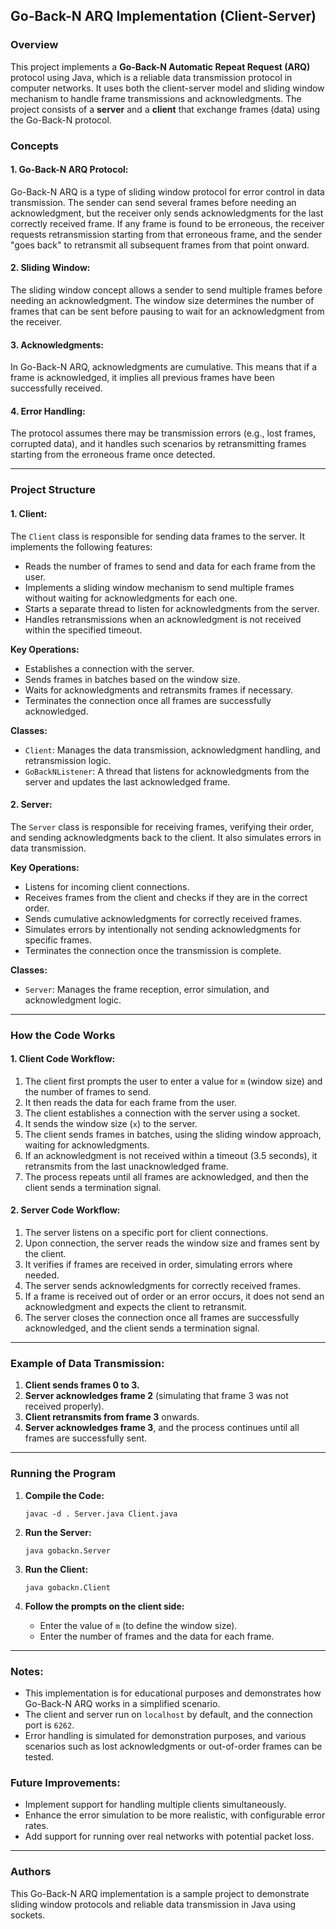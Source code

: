 ## Go-Back-N ARQ Implementation (Client-Server)

### Overview

This project implements a **Go-Back-N Automatic Repeat Request (ARQ)** protocol using Java, which is a reliable data transmission protocol in computer networks. It uses both the client-server model and sliding window mechanism to handle frame transmissions and acknowledgments. The project consists of a **server** and a **client** that exchange frames (data) using the Go-Back-N protocol.

### Concepts

#### 1. **Go-Back-N ARQ Protocol:**
Go-Back-N ARQ is a type of sliding window protocol for error control in data transmission. The sender can send several frames before needing an acknowledgment, but the receiver only sends acknowledgments for the last correctly received frame. If any frame is found to be erroneous, the receiver requests retransmission starting from that erroneous frame, and the sender "goes back" to retransmit all subsequent frames from that point onward.

#### 2. **Sliding Window:**
The sliding window concept allows a sender to send multiple frames before needing an acknowledgment. The window size determines the number of frames that can be sent before pausing to wait for an acknowledgment from the receiver. 

#### 3. **Acknowledgments:**
In Go-Back-N ARQ, acknowledgments are cumulative. This means that if a frame is acknowledged, it implies all previous frames have been successfully received.

#### 4. **Error Handling:**
The protocol assumes there may be transmission errors (e.g., lost frames, corrupted data), and it handles such scenarios by retransmitting frames starting from the erroneous frame once detected.

---

### Project Structure

#### 1. **Client:**
The `Client` class is responsible for sending data frames to the server. It implements the following features:
- Reads the number of frames to send and data for each frame from the user.
- Implements a sliding window mechanism to send multiple frames without waiting for acknowledgments for each one.
- Starts a separate thread to listen for acknowledgments from the server.
- Handles retransmissions when an acknowledgment is not received within the specified timeout.

**Key Operations:**
- Establishes a connection with the server.
- Sends frames in batches based on the window size.
- Waits for acknowledgments and retransmits frames if necessary.
- Terminates the connection once all frames are successfully acknowledged.

**Classes:**
- `Client`: Manages the data transmission, acknowledgment handling, and retransmission logic.
- `GoBackNListener`: A thread that listens for acknowledgments from the server and updates the last acknowledged frame.

#### 2. **Server:**
The `Server` class is responsible for receiving frames, verifying their order, and sending acknowledgments back to the client. It also simulates errors in data transmission.

**Key Operations:**
- Listens for incoming client connections.
- Receives frames from the client and checks if they are in the correct order.
- Sends cumulative acknowledgments for correctly received frames.
- Simulates errors by intentionally not sending acknowledgments for specific frames.
- Terminates the connection once the transmission is complete.

**Classes:**
- `Server`: Manages the frame reception, error simulation, and acknowledgment logic.

---

### How the Code Works

#### 1. **Client Code Workflow:**
1. The client first prompts the user to enter a value for `m` (window size) and the number of frames to send.
2. It then reads the data for each frame from the user.
3. The client establishes a connection with the server using a socket.
4. It sends the window size (`x`) to the server.
5. The client sends frames in batches, using the sliding window approach, waiting for acknowledgments.
6. If an acknowledgment is not received within a timeout (3.5 seconds), it retransmits from the last unacknowledged frame.
7. The process repeats until all frames are acknowledged, and then the client sends a termination signal.

#### 2. **Server Code Workflow:**
1. The server listens on a specific port for client connections.
2. Upon connection, the server reads the window size and frames sent by the client.
3. It verifies if frames are received in order, simulating errors where needed.
4. The server sends acknowledgments for correctly received frames.
5. If a frame is received out of order or an error occurs, it does not send an acknowledgment and expects the client to retransmit.
6. The server closes the connection once all frames are successfully acknowledged, and the client sends a termination signal.

---

### Example of Data Transmission:

1. **Client sends frames 0 to 3.**
2. **Server acknowledges frame 2** (simulating that frame 3 was not received properly).
3. **Client retransmits from frame 3** onwards.
4. **Server acknowledges frame 3**, and the process continues until all frames are successfully sent.

---

### Running the Program

1. **Compile the Code:**
   ```
   javac -d . Server.java Client.java
   ```

2. **Run the Server:**
   ```
   java gobackn.Server
   ```

3. **Run the Client:**
   ```
   java gobackn.Client
   ```

4. **Follow the prompts on the client side:**
   - Enter the value of `m` (to define the window size).
   - Enter the number of frames and the data for each frame.

---

### Notes:
- This implementation is for educational purposes and demonstrates how Go-Back-N ARQ works in a simplified scenario.
- The client and server run on `localhost` by default, and the connection port is `6262`.
- Error handling is simulated for demonstration purposes, and various scenarios such as lost acknowledgments or out-of-order frames can be tested.

### Future Improvements:
- Implement support for handling multiple clients simultaneously.
- Enhance the error simulation to be more realistic, with configurable error rates.
- Add support for running over real networks with potential packet loss.

---

### Authors
This Go-Back-N ARQ implementation is a sample project to demonstrate sliding window protocols and reliable data transmission in Java using sockets.